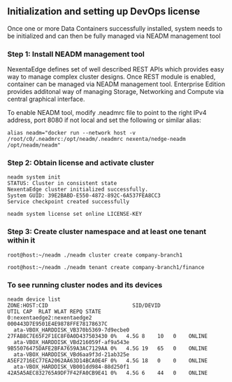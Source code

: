## Initialization and setting up DevOps license
Once one or more Data Containers successfully installed, system needs to be initialized and can then be fully managed via NEADM management tool

### Step 1: Install NEADM management tool
NexentaEdge defines set of well described REST APIs which provides easy way to manage complex cluster designs. Once REST module is enabled, container can be managed via NEADM management tool. Enterprise Edition provides additonal way of managing Storage, Networking and Compute via central graphical interface.

To enable NEADM tool, modify .neadmrc file to point to the right IPv4 address, port 8080 if not local and set the following or similar alias:
```
alias neadm="docker run --network host -v /root/c0/.neadmrc:/opt/neadm/.neadmrc nexenta/nedge-neadm /opt/neadm/neadm"
```

### Step 2: Obtain license and activate cluster
```
neadm system init
STATUS: Cluster in consistent state
NexentaEdge cluster initialized successfully.
System GUID: 39E2BABD-E550-4872-892C-6A537FEA8CC3
Service checkpoint created successfully

neadm system license set online LICENSE-KEY
```

### Step 3: Create cluster namespace and at least one tenant within it
```
root@host:~/neadm ./neadm cluster create company-branch1

root@host:~/neadm ./neadm tenant create company-branch1/finance
```

### To see running cluster nodes and its devices
```
neadm device list
ZONE:HOST:CID                           SID/DEVID                        UTIL CAP  RLAT WLAT REPQ STATE
0:nexentaedge2:nexentaedge2             000443D7E9501E4E9878FFE78178637C
  ata-VBOX_HARDDISK_VB370b5369-7d9ecbe0 27FAB8C7E65F2F1EC8F0A0D437503430 0%   4.5G 8    10   0    ONLINE
  ata-VBOX_HARDDISK_VBd216059f-af9a543e 9B55076475DAFE2BFA7659A3AC7129AA 0%   4.5G 19   65   0    ONLINE
  ata-VBOX_HARDDISK_VBd6aa9f3d-21ab325e A5EF2716EC77EA2062AA63D14BCA0E4F 0%   4.5G 18   0    0    ONLINE
  ata-VBOX_HARDDISK_VB001dd984-88d250f1 42A5A5AEC832765A9DF7F42FA0CB9E41 0%   4.5G 6    44   0    ONLINE
```
